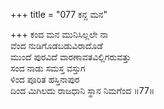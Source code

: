 +++
title = "077 ಕನ್ದ ಮನ"

+++
ಕಂದ ಮನ ಮುನಿಸಿಲ್ಲಲೇ ನಾ  
ವೆಂದ ನುಡಿಗೊಡಬಡುವಿರಾದೊಡೆ  
ಮುಂದೆ ಪುರವಿದೆ ವಾರಣಾವತವಿಲ್ಲಿಗರುವತ್ತು   
ಸಂದ ನಾಡು ಸಮಸ್ತ ವಸ್ತುಗ  
ಳಿಂದ ಪೂರಿತ ಹಸ್ತಿನಾಪುರ  
ದಿಂದ ಮಿಗಿಲದು ರಾಜಧಾನಿ ಸ್ಥಾನ ನಿಮಗೆಂದ    ॥77॥